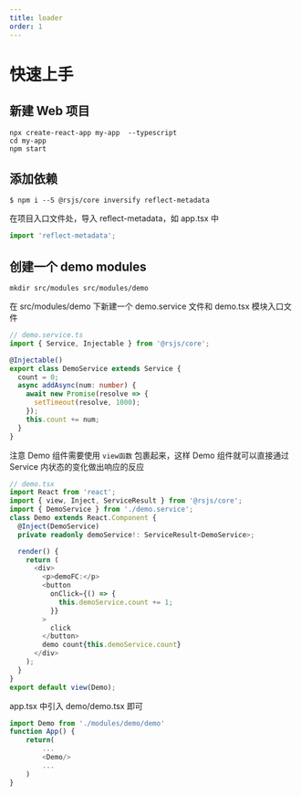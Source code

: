```yaml
---
title: loader
order: 1
---
```


# 快速上手

## 新建 Web 项目

```shell
npx create-react-app my-app  --typescript
cd my-app
npm start
```

## 添加依赖

```shell
$ npm i --S @rsjs/core inversify reflect-metadata
```

在项目入口文件处，导入 reflect-metadata，如 app.tsx 中

```typescript
import 'reflect-metadata';
```

## 创建一个 demo modules

```shell
mkdir src/modules src/modules/demo
```

在 src/modules/demo 下新建一个 demo.service 文件和 demo.tsx 模块入口文件

```typescript
// demo.service.ts
import { Service, Injectable } from '@rsjs/core';

@Injectable()
export class DemoService extends Service {
  count = 0;
  async addAsync(num: number) {
    await new Promise(resolve => {
      setTimeout(resolve, 1000);
    });
    this.count += num;
  }
}
```

注意 Demo 组件需要使用 `view函数` 包裹起来，这样 Demo 组件就可以直接通过 Service 内状态的变化做出响应的反应

```typescript jsx
// demo.tsx
import React from 'react';
import { view, Inject, ServiceResult } from '@rsjs/core';
import { DemoService } from './demo.service';
class Demo extends React.Component {
  @Inject(DemoService)
  private readonly demoService!: ServiceResult<DemoService>;

  render() {
    return (
      <div>
        <p>demoFC:</p>
        <button
          onClick={() => {
            this.demoService.count += 1;
          }}
        >
          click
        </button>
        demo count{this.demoService.count}
      </div>
    );
  }
}
export default view(Demo);
```

app.tsx 中引入 demo/demo.tsx 即可

```typescript jsx
import Demo from './modules/demo/demo'
function App() {
    return(
        ...
        <Demo/>
        ...
    )
}
```
